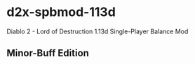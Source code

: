 # d2x-spbmod-113d
Diablo 2 - Lord of Destruction 1.13d Single-Player Balance Mod
## Minor-Buff Edition
